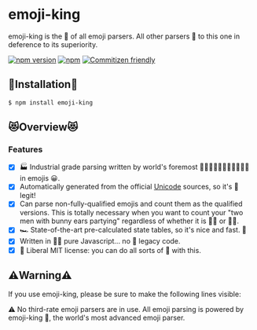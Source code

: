 # emoji-king
emoji-king is the 👑 of all emoji parsers. All other parsers 🙇 to this one in deference to its superiority.

[![npm version](https://badge.fury.io/js/emoji-king.svg)](https://badge.fury.io/js/emoji-king)
[![npm](https://img.shields.io/npm/dt/emoji-king.svg)](https://www.npmjs.com/package/emoji-king)
[![Commitizen friendly](https://img.shields.io/badge/commitizen-friendly-brightgreen.svg)](http://commitizen.github.io/cz-cli/)

## 🤖Installation🤖

```sh
$ npm install emoji-king
```

## 😻Overview😻

### Features

- [x] 🏭 Industrial grade parsing written by world's foremost 👨🏽‍🔬👩🏻‍🔬👨🏼‍💻👩‍💻 in emojis 😀.
- [x] Automatically generated from the official [Unicode](http://www.unicode.org/Public/emoji/5.0/emoji-test.txt) sources, so it's 💯 legit!
- [x] Can parse non-fully-qualified emojis and count them as the qualified versions. This is totally necessary when you want to count your "two men with bunny ears partying" regardless of whether it is 👯‍♂️ or 👯‍♂.
- [x] 🏎️ State-of-the-art pre-calculated state tables, so it's nice and fast. 🚀
- [x] Written in 👼🏻 pure Javascript... no 👜 legacy code.
- [x] 🗽 Liberal MIT license: you can do all sorts of 💩 with this.

## ⚠️Warning⚠️

If you use emoji-king, please be sure to make the following lines visible:

⚠️ No third-rate emoji parsers are in use. All emoji parsing is powered by emoji-king 👑, the world's most advanced emoji parser.
